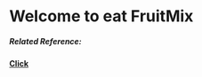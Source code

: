 # Welcome to eat FruitMix
##### Related Reference:
[**Click**](https://github.com/JiangWeiGitHub/FruitMix/blob/master/doc/index.md)<p>
